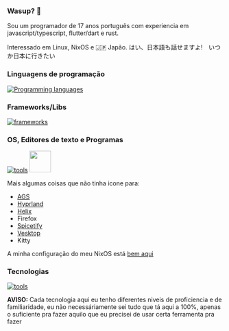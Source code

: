 ### Wasup? 👋

Sou um programador de 17 anos português com experiencia em javascript/typescript, flutter/dart e rust.

Interessado em Linux, NixOS e 🇯🇵 Japão. はい、日本語も話せますよ!　いつか日本に行きたい
### Linguagens de programação

[![Programming languages](https://skillicons.dev/icons?i=c,css,dart,html,js,nix,nodejs,ts,rust)](https://skillicons.dev)

### Frameworks/Libs

[![frameworks](https://skillicons.dev/icons?i=actix,flutter,svelte,react,tailwind)](https://skillicons.dev)

### OS, Editores de texto e Programas

[![tools](https://skillicons.dev/icons?i=linux,nix,discord)](https://skillicons.dev)  [<img width="50" src="https://zed.dev/_next/image?url=%2F_next%2Fstatic%2Fmedia%2Fstable-app-logo.9b5f959f.png&w=384&q=75"/>](https://zed.dev)

Mais algumas coisas que não tinha icone para:

- [AGS](https://github.com/aylur/ags)
- [Hyprland](https://hyprland.org)
- [Helix](https://helix-editor.org)
- Firefox
- [Spicetify](https://spicetify.app/)
- [Vesktop](https://github.com/Vencord/Vesktop)
- Kitty

A minha configuração do meu NixOS está [bem aqui](https://github.com/coffeeispower/nix-configuration)
### Tecnologias

[![tools](https://skillicons.dev/icons?i=git,github,mysql,bun,postgres,redis,sentry,mongodb,githubactions)](https://skillicons.dev)


**AVISO:** Cada tecnologia aqui eu tenho diferentes niveis de proficiencia e de familiaridade, eu não necessáriamente sei tudo que tá aqui a 100%, apenas o suficiente pra fazer aquilo que eu precisei de usar certa ferramenta pra fazer
